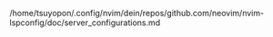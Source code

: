 /home/tsuyopon/.config/nvim/dein/repos/github.com/neovim/nvim-lspconfig/doc/server_configurations.md